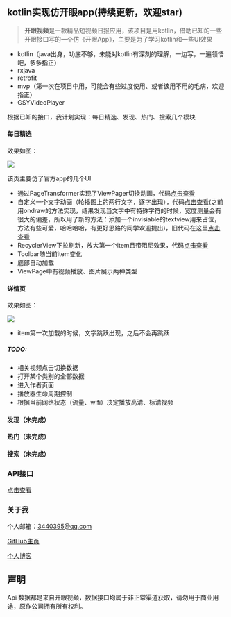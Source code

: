 ## kotlin实现仿开眼app(持续更新，欢迎star)

> **开眼视频**是一款精品短视频日报应用，该项目是用kotlin，借助已知的一些开眼接口写的一个仿《开眼App》，主要是为了学习kotlin和一些UI效果

- kotlin（java出身，功底不够，未能对kotlin有深刻的理解，一边写，一遍领悟吧，多多指正）
- rxjava
- retrofit
- mvp（第一次在项目中用，可能会有些过度使用、或者该用不用的毛病，欢迎指正）
- GSYVideoPlayer

根据已知的接口，我计划实现：每日精选、发现、热门、搜索几个模块

#### 每日精选

效果如图：

![](https://github.com/kaikaixue/Eyepetizer/blob/master/image/home_small.gif)

该页主要仿了官方app的几个UI

- 通过PageTransformer实现了ViewPager切换动画，代码[点击查看](https://github.com/kaikaixue/Eyepetizer/blob/master/app/src/main/java/com/xk/eyepetizer/ui/view/banner/HomeBannerTransformer.kt)
- 自定义一个文字动画（轮播图上的两行文字，逐字出现），代码[点击查看](https://github.com/kaikaixue/Eyepetizer/blob/master/app/src/main/java/com/xk/eyepetizer/ui/view/JumpShowTextView.kt)(之前用ondraw的方法实现，结果发现当文字中有特殊字符的时候，宽度测量会有很大的偏差，所以用了新的方法：添加一个invisiable的textview用来占位，方法有些可爱，哈哈哈哈，有更好思路的同学欢迎提出)，旧代码在这里[点击查看](https://github.com/kaikaixue/Eyepetizer/blob/master/app/src/main/java/com/xk/eyepetizer/ui/view/JumpShowTextView1.kt)
- RecyclerView下拉刷新，放大第一个item且带阻尼效果，代码[点击查看](https://github.com/kaikaixue/Eyepetizer/blob/master/app/src/main/java/com/xk/eyepetizer/ui/view/PullRecyclerView.kt)
- Toolbar随当前item变化
- 底部自动加载
- ViewPage中有视频播放、图片展示两种类型

#### 详情页
效果如图：

![](https://github.com/kaikaixue/Eyepetizer/blob/master/image/detail.gif)

- item第一次加载的时候，文字跳跃出现，之后不会再跳跃

##### TODO: 
- 相关视频点击切换数据
- 打开某个类别的全部数据
- 进入作者页面
- 播放器生命周期控制
- 根据当前网络状态（流量、wifi）决定播放高清、标清视频

#### 发现（未完成）

#### 热门（未完成）

#### 搜索（未完成）



### API接口

[点击查看](https://github.com/kaikaixue/Eyepetizer/blob/master/app/src/main/java/com/xk/eyepetizer/api)

### 关于我

个人邮箱：3440395@qq.com

[GitHub主页](https://github.com/kaikaixue/)

[个人博客](http://xuekai.top)

## 声明

Api 数据都是来自开眼视频，数据接口均属于非正常渠道获取，请勿用于商业用途，原作公司拥有所有权利。